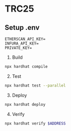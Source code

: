 # TRC25

## Setup .env
```env
ETHERSCAN_API_KEY=
INFURA_API_KEY=
PRIVATE_KEY=
```

1. Build
```sh
npx hardhat compile
```

2. Test
```sh
npx hardhat test --parallel
```

3. Deploy
```sh
npx hardhat deploy
```

4. Verify
```sh
npx hardhat verify $ADDRESS
```
